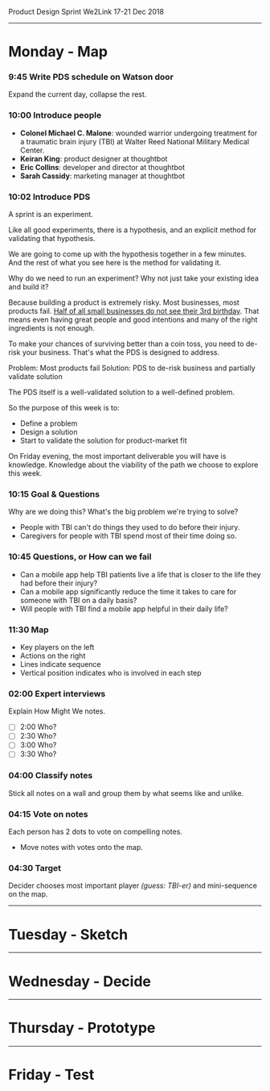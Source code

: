 Product Design Sprint
We2Link
17-21 Dec 2018

----

# Monday - Map

### 9:45 Write PDS schedule on Watson door

Expand the current day, collapse the rest.

### 10:00 Introduce people

- **Colonel Michael C. Malone**: wounded warrior undergoing treatment for a traumatic brain injury (TBI) at Walter Reed National Military Medical Center.
- **Keiran King**: product designer at thoughtbot
- **Eric Collins**: developer and director at thoughtbot
- **Sarah Cassidy**: marketing manager at thoughtbot

### 10:02 Introduce PDS

A sprint is an experiment.

Like all good experiments, there is a hypothesis, and an explicit method for validating that hypothesis.

We are going to come up with the hypothesis together in a few minutes. And the rest of what you see here is the method for validating it.

Why do we need to run an experiment? Why not just take your existing idea and build it?

Because building a product is extremely risky. Most businesses, most products fail. [Half of all small businesses do not see their 3rd birthday]. That means even having great people and good intentions and many of the right ingredients is not enough.

To make your chances of surviving better than a coin toss, you need to de-risk your business. That's what the PDS is designed to address.

Problem: Most products fail
Solution: PDS to de-risk business and partially validate solution

The PDS itself is a well-validated solution to a well-defined problem.

So the purpose of this week is to:
- Define a problem
- Design a solution
- Start to validate the solution for product-market fit

On Friday evening, the most important deliverable you will have is knowledge. Knowledge about the viability of the path we choose to explore this week.

[Half of all small businesses do not see their 3rd birthday]: https://www.washingtonpost.com/news/fact-checker/wp/2014/01/27/do-9-out-of-10-new-businesses-fail-as-rand-paul-claims/?noredirect=on&utm_term=.e1a118107d06

### 10:15 Goal & Questions

Why are we doing this? What's the big problem we're trying to solve?

- People with TBI can't do things they used to do before their injury.
- Caregivers for people with TBI spend most of their time doing so.

### 10:45 Questions, or How can we fail
- Can a mobile app help TBI patients live a life that is closer to the life they had before their injury?
- Can a mobile app significantly reduce the time it takes to care for someone with TBI on a daily basis?
- Will people with TBI find a mobile app helpful in their daily life?

### 11:30 Map
- Key players on the left
- Actions on the right
- Lines indicate sequence
- Vertical position indicates who is involved in each step

### 02:00 Expert interviews
Explain How Might We notes.

- [ ] 2:00 Who?
- [ ] 2:30 Who?
- [ ] 3:00 Who?
- [ ] 3:30 Who?

### 04:00 Classify notes
Stick all notes on a wall and group them by what seems like and unlike.

### 04:15 Vote on notes
Each person has 2 dots to vote on compelling notes.
- Move notes with votes onto the map.

### 04:30 Target
Decider chooses most important player _(guess: TBI-er)_ and mini-sequence on the map.

----

# Tuesday - Sketch

----

# Wednesday - Decide

----

# Thursday - Prototype

----

# Friday - Test
